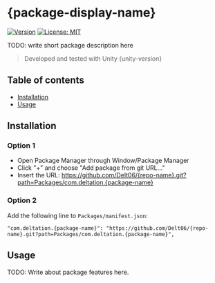 #  {package-display-name}

[![Version](https://img.shields.io/github/v/release/Delt06/{repo-name}?sort=semver)](https://github.com/Delt06/{repo-name}/releases)
[![License: MIT](https://img.shields.io/badge/License-MIT-yellow.svg)](https://opensource.org/licenses/MIT)

TODO: write short package description here

> Developed and tested with Unity {unity-version}

## Table of contents

- [Installation](#installation)
- [Usage](#usage)

## Installation
### Option 1
- Open Package Manager through Window/Package Manager
- Click "+" and choose "Add package from git URL..."
- Insert the URL: https://github.com/Delt06/{repo-name}.git?path=Packages/com.deltation.{package-name}

### Option 2  
Add the following line to `Packages/manifest.json`:
```
"com.deltation.{package-name}": "https://github.com/Delt06/{repo-name}.git?path=Packages/com.deltation.{package-name}",
```

## Usage

TODO: Write about package features here.
